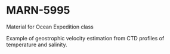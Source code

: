 # MARN-5995
Material for Ocean Expedition class

Example of geostrophic velocity estimation from CTD profiles of temperature and
salinity.
